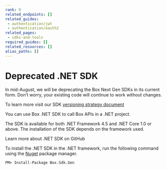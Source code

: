 ```yaml
---
rank: 9
related_endpoints: []
related_guides:
 - authentication/jwt
 - authentication/oauth2
related_pages:
 - sdks-and-tools
required_guides: []
related_resources: []
alias_paths: []
---
```


# Deprecated .NET SDK

<Message type='warning'>
  In mid-August, we will be deprecating the Box Next Gen SDKs in its current form. Don’t worry, your existing code will continue to work without changes. 

  To learn more visit our SDK [versioning strategy document][versioning]
</Message>

You can use Box .NET SDK to call Box APIs in a .NET
project.

The SDK is available for both .NET Framework 4.5 and .NET Core 1.0 or
above. The installation of the SDK depends on the framework used.

<CTA to="https://github.com/box/box-dotnet-sdk-gen">
  Learn more about .NET SDK on GitHub
</CTA>

To install the .NET SDK in the .NET framework, run the following command using
the [Nuget][nuget] package manager.

```shell
PM> Install-Package Box.Sdk.Gen
```

[nuget]: https://www.nuget.org/
[versioning]: g://tooling/sdks/sdk-versioning
